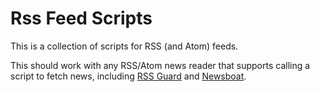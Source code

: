 # Rss Feed Scripts

This is a collection of scripts for RSS (and Atom) feeds.

This should work with any RSS/Atom news reader that supports calling a script to fetch news, including [RSS Guard](https://rssguard.readthedocs.io/en/stable/) and [Newsboat](https://newsboat.org/).
